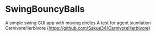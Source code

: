 # SwingBouncyBalls
A simple swing GUI app with moving circles
A test for agent siumlation CarnivoreHerbivore (https://github.com/Sakue34/CarnivoreHerbivore)
